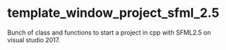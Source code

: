 # template_window_project_sfml_2.5
Bunch of class and functions to start a project in cpp with SFML2.5 on visual studio 2017.
